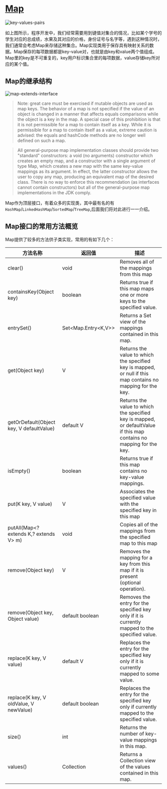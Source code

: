 # [Map](https://docs.oracle.com/javase/8/docs/api/java/util/Map.html)

![key-values-pairs](https://tva1.sinaimg.cn/large/e6c9d24ely1go4rthyqjgj21hc0u0408.jpg)

如上图所示，程序开发中，我们经常需要用到键值对集合的情况，比如某个学号的学生对应的总成绩，水果及其对应的价格，身份证号与名字等，遇到这种情况时，我们通常会考虑Map来存储这种集合。Map实现类用于保存具有映射关系的数据。Map保存的每项数据都是key-value对，也就是由key和value两个值组成。Map里的key是不可重复的，key用户标识集合里的每项数据，value存储key所对应的某个值。

## Map的继承结构

![map-extends-interface](https://camo.githubusercontent.com/3a107961bdcf173dc8bd8730d75f697e6e1cae51d27cca7ab090f4b4d6bff85b/687474703a2f2f7777312e73696e61696d672e636e2f6c617267652f61663465396637396c793166796676676d326f32626a32306e3730627a3379682e6a7067)

> Note: great care must be exercised if mutable objects are used as map keys. The behavior of a map is not specified if the value of an object is changed in a manner that affects equals comparisons while the object is a key in the map. A special case of this prohibition is that it is not permissible for a map to contain itself as a key. While it is permissible for a map to contain itself as a value, extreme caution is advised: the equals and hashCode methods are no longer well defined on such a map.

>All general-purpose map implementation classes should provide two "standard" constructors: a void (no arguments) constructor which creates an empty map, and a constructor with a single argument of type Map, which creates a new map with the same key-value mappings as its argument. In effect, the latter constructor allows the user to copy any map, producing an equivalent map of the desired class. There is no way to enforce this recommendation (as interfaces cannot contain constructors) but all of the general-purpose map implementations in the JDK comply.

Map作为顶层接口，有着众多的实现类，其中最有名的有`HashMap`/`LinkedHashMap`/`SortedMap`/`TreeMap`,后面我们将对此进行一一介绍。

## Map接口的常用方法概览

Map提供了较多的方法供子类实现，常用的有如下几个：

| 方法名称 | 返回值 | 描述 |
|---------|-------|-----|
| clear() | void | Removes all of the mappings from this map |
| containsKey(Object key)| boolean| Returns true if this map maps one or more keys to the specified value.|
| entrySet() | Set<Map.Entry<K,V>> |Returns a Set view of the mappings contained in this map.|
| get(Object key) | V |Returns the value to which the specified key is mapped, or null if this map contains no mapping for the key.|
| getOrDefault(Object key, V defaultValue) | default V | Returns the value to which the specified key is mapped, or defaultValue if this map contains no mapping for the key.|
| isEmpty() | boolean | Returns true if this map contains no key-value mappings. |
| put(K key, V value) | V | Associates the specified value with the specified key in this map|
|putAll(Map<? extends K,? extends V> m)| void|Copies all of the mappings from the specified map to this map|
|remove(Object key)|V|Removes the mapping for a key from this map if it is present (optional operation).|
|remove(Object key, Object value)| default boolean|Removes the entry for the specified key only if it is currently mapped to the specified value.|
|replace(K key, V value)|default V|Replaces the entry for the specified key only if it is currently mapped to some value.|
|replace(K key, V oldValue, V newValue)|default boolean|Replaces the entry for the specified key only if currently mapped to the specified value.|
|size()|int|Returns the number of key-value mappings in this map.|
|values()|Collection<V>|Returns a Collection view of the values contained in this map.|
